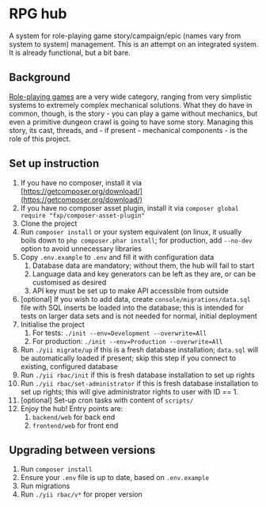 # RPG hub
A system for role-playing game story/campaign/epic (names vary from system to system) management. This is an attempt on an integrated system. It is already functional, but a bit bare.

## Background
[Role-playing games](https://en.wikipedia.org/wiki/Role-playing_game) are a very wide category, ranging from very simplistic systems to extremely complex mechanical solutions. What they do have in common, though, is the story - you can play a game without mechanics, but even a primitive dungeon crawl is going to have some story. Managing this story, its cast, threads, and - if present - mechanical components - is the role of this project.

## Set up instruction
1. If you have no composer, install it via [https://getcomposer.org/download/](https://getcomposer.org/download/)
1. If you have no composer asset plugin, install it via `composer global require "fxp/composer-asset-plugin"`
1. Clone the project
1. Run `composer install` or your system equivalent (on linux, it usually boils down to `php composer.phar install`; for production, add `--no-dev` option to avoid unnecessary libraries
1. Copy `.env.example` to `.env` and fill it with configuration data
    1. Database data are mandatory; without them, the hub will fail to start
    1. Language data and key generators can be left as they are, or can be customised as desired
    1. API key must be set up to make API accessible from outside
1. [optional] If you wish to add data, create `console/migrations/data.sql` file with SQL inserts be loaded into the database; this is intended for tests on larger data sets and is not needed for normal, initial deployment
1. Initialise the project
    1. For tests: `./init --env=Development --overwrite=All`
    1. For production: `./init --env=Production --overwrite=All`
1. Run `./yii migrate/up` if this is a fresh database installation; `data.sql` will be automatically loaded if present; skip this step if you connect to existing, configured database
1. Run `./yii rbac/init` if this is fresh database installation to set up rights
1. Run `./yii rbac/set-administrator` if this is fresh database installation to set up rights; this will give administrator rights to user with ID == 1.
1. [optional] Set-up cron tasks with content of `scripts/`
1. Enjoy the hub! Entry points are:
    1. `backend/web` for back end
    1. `frontend/web` for front end

## Upgrading between versions
1. Run `composer install`
1. Ensure your `.env` file is up to date, based on `.env.example` 
1. Run migrations
1. Run `./yii rbac/v*` for proper version

